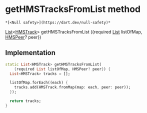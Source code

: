 


# getHMSTracksFromList method




    *[<Null safety>](https://dart.dev/null-safety)*




[List](https://api.flutter.dev/flutter/dart-core/List-class.html)&lt;[HMSTrack](../../hmssdk_flutter/HMSTrack-class.md)> getHMSTracksFromList
({required [List](https://api.flutter.dev/flutter/dart-core/List-class.html) listOfMap, [HMSPeer](../../hmssdk_flutter/HMSPeer-class.md)? peer})








## Implementation

```dart
static List<HMSTrack> getHMSTracksFromList(
    {required List listOfMap, HMSPeer? peer}) {
  List<HMSTrack> tracks = [];

  listOfMap.forEach((each) {
    tracks.add(HMSTrack.fromMap(map: each, peer: peer));
  });

  return tracks;
}
```







